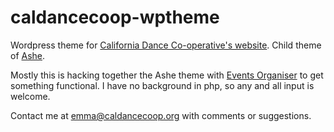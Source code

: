 # caldancecoop-wptheme
Wordpress theme for [California Dance Co-operative's website](http://www.caldancecoop.org/). Child theme of [Ashe](https://wordpress.org/themes/ashe/).

Mostly this is hacking together the Ashe theme with [Events Organiser](https://wordpress.org/plugins/event-organiser/) to get something functional.  I have no background in php, so any and all input is welcome. 

Contact me at emma@caldancecoop.org with comments or suggestions.
